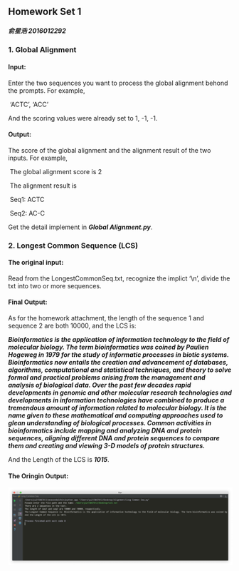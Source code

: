 ## Homework Set 1

##### 俞星浩	2016012292



### 1. Global Alignment

#### Input: 

Enter the two sequences you want to process the global alignment behond the prompts. For example,

​	‘ACTC’, ‘ACC’

And the scoring values were already set to 1, -1, -1.

#### Output:

The score of the global alignment and the alignment result of the two inputs. For example,

​	The global alignment score is 2

​	The alignment result is 

​	Seq1:   ACTC

​	Seq2:   AC-C



Get the detail implement in ***Global Alignment.py***. 



### 2. Longest Common Sequence (LCS)

#### The original input:

Read from the LongestCommonSeq.txt, recognize the implict ‘\n’, divide the txt into two or more sequences.

#### Final Output:

As for the homework attachment, the length of the sequence 1 and sequence 2 are both 10000, and the LCS is: 

***Bioinformatics is the application of information technology to the field of molecular biology. The term bioinformatics was coined by Paulien Hogeweg in 1979 for the study of informatic processes in biotic systems. Bioinformatics now entails the creation and advancement of databases, algorithms, computational and statistical techniques, and theory to solve formal and practical problems arising from the management and analysis of biological data. Over the past few decades rapid developments in genomic and other molecular research technologies and developments in information technologies have combined to produce a tremendous amount of information related to molecular biology. It is the name given to these mathematical and computing approaches used to glean understanding of biological processes. Common activities in bioinformatics include mapping and analyzing DNA and protein sequences, aligning different DNA and protein sequences to compare them and creating and viewing 3-D models of protein structures.***

And the Length of the LCS is ***1015***.



#### The Oringin Output:

![op](Output.png)

